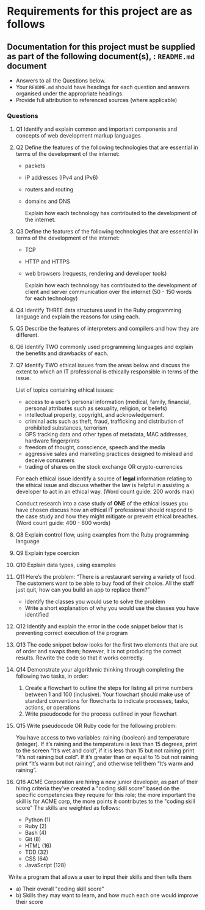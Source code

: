 # Requirements for this project are as follows

## Documentation for this project must be supplied as part of the following document(s), : `README.md` document

- Answers to all the Questions below.
- Your `README.md` should have headings for each question and answers organised under the appropriate headings.
- Provide full attribution to referenced sources (where applicable)

### Questions

1. Q1
Identify and explain common and important components and concepts of web development markup languages

1. Q2 Define the features of the following technologies that are essential in terms of the development of the internet:

   - packets
   - IP addresses (IPv4 and IPv6)
   - routers and routing
   - domains and DNS

        Explain how each technology has contributed to the development of the internet.

1. Q3 Define the features of the following technologies that are essential in terms of the development of the internet:

   - TCP
   - HTTP and HTTPS
   - web browsers (requests, rendering and developer tools)

       Explain how each technology has contributed to the development of client and server communication over the internet (50 - 150 words for each technology)

1. Q4 Identify THREE data structures used in the Ruby programming language and explain the reasons for using each.

1. Q5 Describe the features of interpreters and compilers and how they are different.

1. Q6 Identify TWO commonly used programming languages and explain the benefits and drawbacks of each.

1. Q7 Identify TWO ethical issues from the areas below and discuss the extent to which an IT professional is ethically responsible in terms of the issue.

    List of topics containing ethical issues:

     - access to a user’s personal information (medical, family, financial, personal attributes such as sexuality, religion, or beliefs)
     - intellectual property, copyright, and acknowledgement.
     - criminal acts such as theft, fraud, trafficking and distribution of prohibited substances, terrorism
     - GPS tracking data and other types of metadata, MAC addresses, hardware fingerprints
     - freedom of thought, conscience, speech and the media
     - aggressive sales and marketing practices designed to mislead and deceive consumers
     - trading of shares on the stock exchange OR crypto-currencies

     For each ethical issue identify a source of **legal** information relating to the ethical issue and discuss whether the law is helpful in assisting a developer to act in an ethical way. (Word count guide: 200 words max)

     Conduct research into a case study of **ONE** of the ethical issues you have chosen discuss how an ethical IT professional should respond to the case study and how they might mitigate or prevent ethical breaches. (Word count guide: 400 - 600 words)

1. Q8 Explain control flow, using examples from the Ruby programming language

1. Q9 Explain type coercion

1. Q10 Explain data types, using examples

1. Q11 Here’s the problem: “There is a restaurant serving a variety of food. The customers want to be able to buy food of their choice. All the staff just quit, how can you build an app to replace them?”

     - Identify the classes you would use to solve the problem
     - Write a short explanation of why you would use the classes you have identified

1. Q12 Identify and explain the error in the code snippet below that is preventing correct execution of the program

 1. Q13	The code snippet below looks for the first two elements that are out of order and swaps them; however, it is not producing the correct results. Rewrite the code so that it works correctly.

 1. Q14	Demonstrate your algorithmic thinking through completing the following two tasks, in order:
     1. Create a flowchart to outline the steps for listing all prime numbers between 1 and 100 (inclusive). Your flowchart should make use of standard conventions for flowcharts to indicate processes, tasks, actions, or operations
     2. Write pseudocode for the process outlined in your flowchart

1. Q15 Write pseudocode OR Ruby code for the following problem:
   
     You have access to two variables: raining (boolean) and temperature (integer). If it’s raining and the temperature is less than 15 degrees, print to the screen “It’s wet and cold”, if it is less than 15 but not raining print “It’s not raining but cold”. If it’s greater than or equal to 15 but not raining print “It’s warm but not raining”, and otherwise tell them “It’s warm and raining”.

1. Q16 ACME Corporation are hiring a new junior developer, as part of their hiring criteria they've created a "coding skill score" based on the specific competencies they require for this role; the more important the skill is for ACME corp, the more points it contributes to the "coding skill score" The skills are weighted as follows:

     - Python (1)
     - Ruby (2)
     - Bash (4)
     - Git (8)
     - HTML (16)
     - TDD (32)
     - CSS (64)
     - JavaScript (128)
  
​
     Write a program that allows a user to input their skills and then tells them

- a) Their overall "coding skill score"
- b) Skills they may want to learn, and how much each one would improve their score
